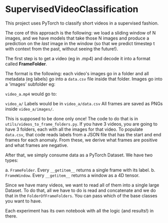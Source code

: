 # SupervisedVideoClassification
This project uses PyTorch to classify short videos in a supervised fashion.

The core of this approach is the following: we load a sliding window of N images,
and we have models that take those N images and produce a prediction on the
*last* image in the window (so that we predict timestep t with context from
  the past, without seeing the future!).

The first step is to get a video (eg in .mp4) and decode it into a format called
**FrameFolder**.

The format is the following: each video's images go in a folder and all metadata
(eg labels) go into a `data.csv` file inside that folder. Images go into a 'images'
subfolder eg:

`video_a.mp4` would go to:

`video_a/`
Labels would be in `video_a/data.csv`
All frames are saved as PNGs inside `video_a/images/`.


This is supposed to be done only once! The code to do that is in
`utils/videos_to_frame_folders.py`. If you have 3 videos, you are going to have
3 folders, each with all the images for that video. To populate `data.csv`, that
code reads labels from a JSON file that has the start and end frames for each anomaly.
From these, we derive what frames are positive and what frames are negative.

After that, we simply consume data as a PyTorch Dataset. We have two types:

a. `FrameFolder`. Every `__getitem__` returns a single frame with its label.
b. `FrameWindow`. Every `__getitem__` returns a window as a 4D tensor.

Since we have many videos, we want to read all of them into a single large Dataset.
To do that, all we have to do is read and concatenate and we do that in the `FolderOfFrameFolders`.
You can pass which of the base classes you want to have.

Each experiment has its own notebook with all the logic (and results!) in there.

